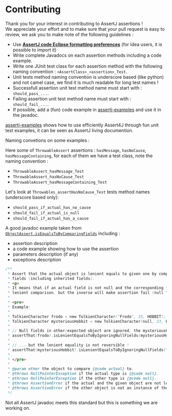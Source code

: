 Contributing
============

Thank you for your interest in contributing to AssertJ assertions !  
We appreciate your effort and to make sure that your pull request is easy to review, we ask you to make note of the following guidelines :

* Use **[AssertJ code Eclipse formatting preferences](src/formatters/assertj-eclipse-formatter.xml)** (for Idea users, it is possible to import it)
* Write complete Javadocs on each assertion methods including a code example.
* Write one JUnit test class for each assertion method with the following naming convention : `<AssertClass>_<assertion>_Test`. 
* Unit tests method naming convention is underscore based (like python) and not camel case, we find it is much readable for long test names !
* Successfull assertion unit test method name must start with : `should_pass_...`.
* Failing assertion unit test method name must start with : `should_fail_...`.
* If possible, add a (fun) code example in [assertj-examples](https://github.com/joel-costigliola/assertj-examples) and use it in the javadoc. 

[assertj-examples](https://github.com/joel-costigliola/assertj-examples) shows how to use efficiently Assert4J through fun unit test examples, it can be seen as AssertJ living documention.

Naming convetions on some examples : 

Here some of `ThrowableAssert` assertions : `hasMessage`, `hasNoCause`, `hasMessageContaining`, for each of them we have a test class, note the naming convention : 
* `ThrowableAssert_hasMessage_Test`
* `ThrowableAssert_hasNoCause_Test`
* `ThrowableAssert_hasMessageContaining_Test`

Let's look at `Throwables_assertHasNoCause_Test` tests method names (underscore based only):
* `should_pass_if_actual_has_no_cause`
* `should_fail_if_actual_is_null`
* `should_fail_if_actual_has_a_cause`

A good javadoc example taken from [`ObjectAssert.isEqualsToByComparingFields`](src/main/java/org/assertj/core/assertions/api/ObjectAssert.java) including :
* assertion description
* a code example showing how to use the assertion
* parameters description (if any)
* exceptions description

```java
/**
 * Assert that the actual object is lenient equals to given one by comparing only actual and <b>not null</b> other
 * fields (including inherited fields).
 * <p>
 * It means that if an actual field is not null and the corresponding field in other is null, field will be ignored by
 * lenient comparison, but the inverse will make assertion fail (null field in actual, not null in other).
 * 
 * <pre>
 * Example: 
 * 
 * TolkienCharacter frodo = new TolkienCharacter("Frodo", 33, HOBBIT); 
 * TolkienCharacter mysteriousHobbit = new TolkienCharacter(null, 33, HOBBIT); 
 * 
 * // Null fields in other/expected object are ignored, the mysteriousHobbit has null name thus name is ignored
 * assertThat(frodo).isLenientEqualsToByIgnoringNullFields(mysteriousHobbit); //=> OK
 * 
 * // ... but the lenient equality is not reversible !
 * assertThat(mysteriousHobbit).isLenientEqualsToByIgnoringNullFields(frodo); //=> FAIL
 * 
 * </pre>
 * 
 * @param other the object to compare {@code actual} to.
 * @throws NullPointerException if the actual type is {@code null}.
 * @throws NullPointerException if the other type is {@code null}.
 * @throws AssertionError if the actual and the given object are not lenient equals.
 * @throws AssertionError if the other object is not an instance of the actual type.
 */
```

Not all AssertJ javadoc meets this standard but this is something we are working on.
